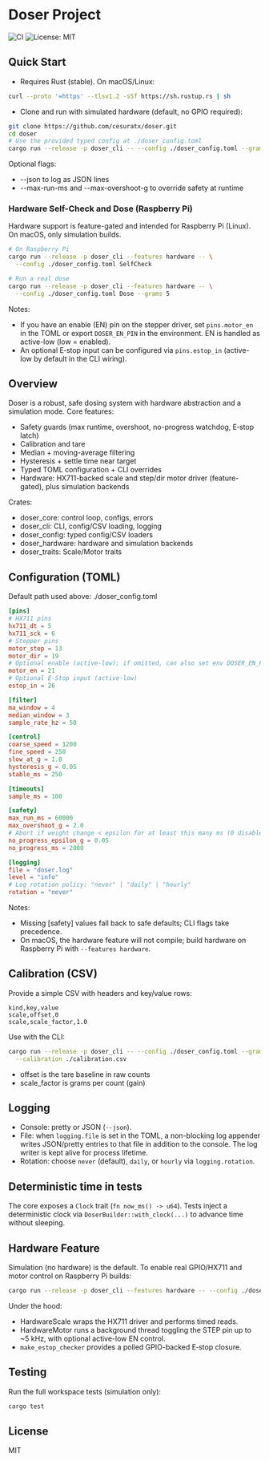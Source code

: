 # Doser Project

![CI](https://github.com/cesuratx/doser/actions/workflows/ci.yml/badge.svg)
![License: MIT](https://img.shields.io/badge/License-MIT-yellow.svg)

## Quick Start

- Requires Rust (stable). On macOS/Linux:

```bash
curl --proto '=https' --tlsv1.2 -sSf https://sh.rustup.rs | sh
```

- Clone and run with simulated hardware (default, no GPIO required):

```bash
git clone https://github.com/cesuratx/doser.git
cd doser
# Use the provided typed config at ./doser_config.toml
cargo run --release -p doser_cli -- --config ./doser_config.toml --grams 18.5
```

Optional flags:

- --json to log as JSON lines
- --max-run-ms and --max-overshoot-g to override safety at runtime

### Hardware Self-Check and Dose (Raspberry Pi)

Hardware support is feature-gated and intended for Raspberry Pi (Linux). On macOS, only simulation builds.

```bash
# On Raspberry Pi
cargo run --release -p doser_cli --features hardware -- \
  --config ./doser_config.toml SelfCheck

# Run a real dose
cargo run --release -p doser_cli --features hardware -- \
  --config ./doser_config.toml Dose --grams 5
```

Notes:

- If you have an enable (EN) pin on the stepper driver, set `pins.motor_en` in the TOML or export `DOSER_EN_PIN` in the environment. EN is handled as active-low (low = enabled).
- An optional E‑stop input can be configured via `pins.estop_in` (active-low by default in the CLI wiring).

## Overview

Doser is a robust, safe dosing system with hardware abstraction and a simulation mode. Core features:

- Safety guards (max runtime, overshoot, no-progress watchdog, E‑stop latch)
- Calibration and tare
- Median + moving-average filtering
- Hysteresis + settle time near target
- Typed TOML configuration + CLI overrides
- Hardware: HX711-backed scale and step/dir motor driver (feature-gated), plus simulation backends

Crates:

- doser_core: control loop, configs, errors
- doser_cli: CLI, config/CSV loading, logging
- doser_config: typed config/CSV loaders
- doser_hardware: hardware and simulation backends
- doser_traits: Scale/Motor traits

## Configuration (TOML)

Default path used above: ./doser_config.toml

```toml
[pins]
# HX711 pins
hx711_dt = 5
hx711_sck = 6
# Stepper pins
motor_step = 13
motor_dir = 19
# Optional enable (active-low); if omitted, can also set env DOSER_EN_PIN
motor_en = 21
# Optional E-Stop input (active-low)
estop_in = 26

[filter]
ma_window = 4
median_window = 3
sample_rate_hz = 50

[control]
coarse_speed = 1200
fine_speed = 250
slow_at_g = 1.0
hysteresis_g = 0.05
stable_ms = 250

[timeouts]
sample_ms = 100

[safety]
max_run_ms = 60000
max_overshoot_g = 2.0
# Abort if weight change < epsilon for at least this many ms (0 disables)
no_progress_epsilon_g = 0.05
no_progress_ms = 2000

[logging]
file = "doser.log"
level = "info"
# Log rotation policy: "never" | "daily" | "hourly"
rotation = "never"
```

Notes:

- Missing [safety] values fall back to safe defaults; CLI flags take precedence.
- On macOS, the hardware feature will not compile; build hardware on Raspberry Pi with `--features hardware`.

## Calibration (CSV)

Provide a simple CSV with headers and key/value rows:

```csv
kind,key,value
scale,offset,0
scale,scale_factor,1.0
```

Use with the CLI:

```bash
cargo run --release -p doser_cli -- --config ./doser_config.toml --grams 18.5 \
  --calibration ./calibration.csv
```

- offset is the tare baseline in raw counts
- scale_factor is grams per count (gain)

## Logging

- Console: pretty or JSON (`--json`).
- File: when `logging.file` is set in the TOML, a non-blocking log appender writes JSON/pretty entries to that file in addition to the console. The log writer is kept alive for process lifetime.
- Rotation: choose `never` (default), `daily`, or `hourly` via `logging.rotation`.

## Deterministic time in tests

The core exposes a `Clock` trait (`fn now_ms() -> u64`). Tests inject a deterministic clock via `DoserBuilder::with_clock(...)` to advance time without sleeping.

## Hardware Feature

Simulation (no hardware) is the default. To enable real GPIO/HX711 and motor control on Raspberry Pi builds:

```bash
cargo run --release -p doser_cli --features hardware -- --config ./doser_config.toml --grams 18.5
```

Under the hood:

- HardwareScale wraps the HX711 driver and performs timed reads.
- HardwareMotor runs a background thread toggling the STEP pin up to ~5 kHz, with optional active-low EN control.
- `make_estop_checker` provides a polled GPIO-backed E‑stop closure.

## Testing

Run the full workspace tests (simulation only):

```bash
cargo test
```

## License

MIT
